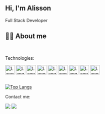 ## Hi, I'm Alisson

<p>Full Stack Developer</p>

## 🧑‍💻 About me

<br>

<p>Technologies:</p>


  <div sytle="display: inline_block">
    <img align="center" alt="Languages" height="30" width="30" src="https://cdn.jsdelivr.net/gh/devicons/devicon/icons/html5/html5-original.svg"/>
    <img align="center" alt="Languages" height="30" width="30" src="https://cdn.jsdelivr.net/gh/devicons/devicon/icons/css3/css3-original.svg"/>
    <img align="center" alt="Languages" height="30" width="30" src="https://cdn.jsdelivr.net/gh/devicons/devicon/icons/javascript/javascript-original.svg"/>
    <img align="center" alt="Languages" height="30" width="30" src="https://cdn.jsdelivr.net/gh/devicons/devicon/icons/react/react-original.svg"/>
    <img align="center" alt="Languages" height="30" width="30" src="https://cdn.jsdelivr.net/gh/devicons/devicon/icons/vuejs/vuejs-original.svg"/>
    <img align="center" alt="Languages" height="30" width="30" src="https://cdn.jsdelivr.net/gh/devicons/devicon/icons/csharp/csharp-original.svg"/>
    <img align="center" alt="Languages" height="30" width="30" src="https://cdn.jsdelivr.net/gh/devicons/devicon/icons/java/java-original.svg"/>
    <img align="center" alt="Languages" height="30" width="30" src="https://cdn.jsdelivr.net/gh/devicons/devicon/icons/mysql/mysql-original.svg"/>
    <img align="center" alt="Languages" height="30" width="30" src="https://cdn.jsdelivr.net/gh/devicons/devicon/icons/mongodb/mongodb-original.svg"/>
  </div>
  
  <br>

<div style="display: flex justify-content: space-between">
<!--   <div>
    <img height:180em src="https://github-readme-stats.vercel.app/api?username=alissonas3&theme=tokyonight"/>
  </div> -->
  
  [![Top Langs](https://github-readme-stats.vercel.app/api/top-langs/?username=alissonas3&layout=compact&theme=tokyonight)](https://github.com/alissonas3/github-readme-stats)
</div>


<p>Contact me:</p>
<div>
  <a href="mailto:alissonas3@gmail.com"><img src="https://img.shields.io/badge/Gmail-D14836?style=for-the-badge&logo=gmail&logoColor=white"/></a>
  <a href="https://www.linkedin.com/in/alissonalvs/"><img src="https://img.shields.io/badge/LinkedIn-0077B5?style=for-the-badge&logo=linkedin&logoColor=white"</a>
</div>
